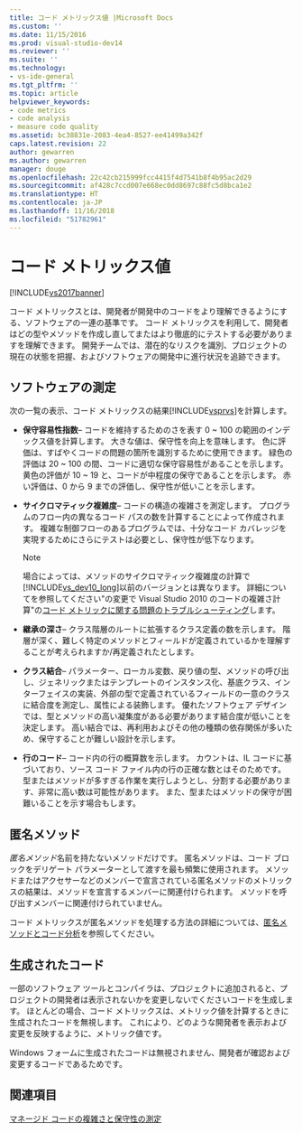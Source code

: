 ```yaml
---
title: コード メトリックス値 |Microsoft Docs
ms.custom: ''
ms.date: 11/15/2016
ms.prod: visual-studio-dev14
ms.reviewer: ''
ms.suite: ''
ms.technology:
- vs-ide-general
ms.tgt_pltfrm: ''
ms.topic: article
helpviewer_keywords:
- code metrics
- code analysis
- measure code quality
ms.assetid: bc38831e-2083-4ea4-8527-ee41499a342f
caps.latest.revision: 22
author: gewarren
ms.author: gewarren
manager: douge
ms.openlocfilehash: 22c42cb215999fcc4415f4d7541b8f4b95ac2d29
ms.sourcegitcommit: af428c7ccd007e668ec0dd8697c88fc5d8bca1e2
ms.translationtype: HT
ms.contentlocale: ja-JP
ms.lasthandoff: 11/16/2018
ms.locfileid: "51782961"
---
```

# <a name="code-metrics-values"></a>コード メトリックス値
[!INCLUDE[vs2017banner](../includes/vs2017banner.md)]

コード メトリックスとは、開発者が開発中のコードをより理解できるようにする、ソフトウェアの一連の基準です。 コード メトリックスを利用して、開発者はどの型やメソッドを作成し直してまたはより徹底的にテストする必要がありますを理解できます。 開発チームでは、潜在的なリスクを識別、プロジェクトの現在の状態を把握、およびソフトウェアの開発中に進行状況を追跡できます。  
  
## <a name="software-measurements"></a>ソフトウェアの測定  
 次の一覧の表示、コード メトリックスの結果[!INCLUDE[vsprvs](../includes/vsprvs-md.md)]を計算します。  
  
-   **保守容易性指数**– コードを維持するためのさを表す 0 ~ 100 の範囲のインデックス値を計算します。 大きな値は、保守性を向上を意味します。 色に評価は、すばやくコードの問題の箇所を識別するために使用できます。 緑色の評価は 20 ~ 100 の間、コードに適切な保守容易性があることを示します。 黄色の評価が 10 ~ 19 と、コードが中程度の保守であることを示します。 赤い評価は、0 から 9 までの評価し、保守性が低いことを示します。  
  
-   **サイクロマティック複雑度**– コードの構造の複雑さを測定します。 プログラムのフロー内の異なるコード パスの数を計算することによって作成されます。 複雑な制御フローのあるプログラムでは、十分なコード カバレッジを実現するためにさらにテストは必要とし、保守性が低下なります。  
  
    > [!NOTE]
    >  場合によっては、メソッドのサイクロマティック複雑度の計算で[!INCLUDE[vs_dev10_long](../includes/vs-dev10-long-md.md)]以前のバージョンとは異なります。 詳細についてを参照してください"の変更で Visual Studio 2010 のコードの複雑さ計算"の[コード メトリックに関する問題のトラブルシューティング](../code-quality/troubleshooting-code-metrics-issues.md)します。  
  
-   **継承の深さ**– クラス階層のルートに拡張するクラス定義の数を示します。 階層が深く、難しく特定のメソッドとフィールドが定義されているかを理解することが考えられますか/再定義されたとします。  
  
-   **クラス結合**– パラメーター、ローカル変数、戻り値の型、メソッドの呼び出し、ジェネリックまたはテンプレートのインスタンス化、基底クラス、インターフェイスの実装、外部の型で定義されているフィールドの一意のクラスに結合度を測定し、属性による装飾します。 優れたソフトウェア デザインでは、型とメソッドの高い凝集度がある必要があります結合度が低いことを決定します。 高い結合では、再利用およびその他の種類の依存関係が多いため、保守することが難しい設計を示します。  
  
-   **行のコード**– コード内の行の概算数を示します。 カウントは、IL コードに基づいており、ソース コード ファイル内の行の正確な数とはそのためです。 型またはメソッドが多すぎる作業を実行しようとし、分割する必要があります、非常に高い数は可能性があります。 また、型またはメソッドの保守が困難いることを示す場合もします。  
  
## <a name="anonymous-methods"></a>匿名メソッド  
 *匿名メソッド*名前を持たないメソッドだけです。 匿名メソッドは、コード ブロックをデリゲート パラメーターとして渡すを最も頻繁に使用されます。 メソッドまたはアクセサーなどのメンバーで宣言されている匿名メソッドのメトリックスの結果は、メソッドを宣言するメンバーに関連付けられます。 メソッドを呼び出すメンバーに関連付けられていません。  
  
 コード メトリックスが匿名メソッドを処理する方法の詳細については、[匿名メソッドとコード分析](../code-quality/anonymous-methods-and-code-analysis.md)を参照してください。  
  
## <a name="generated-code"></a>生成されたコード  
 一部のソフトウェア ツールとコンパイラは、プロジェクトに追加されると、プロジェクトの開発者は表示されないかを変更しないでくださいコードを生成します。 ほとんどの場合、コード メトリックスは、メトリック値を計算するときに生成されたコードを無視します。 これにより、どのような開発者を表示および変更を反映するように、メトリック値です。  
  
 Windows フォームに生成されたコードは無視されません、開発者が確認および変更するコードであるためです。  
  
## <a name="see-also"></a>関連項目  
 [マネージド コードの複雑さと保守性の測定](../code-quality/measuring-complexity-and-maintainability-of-managed-code.md)



